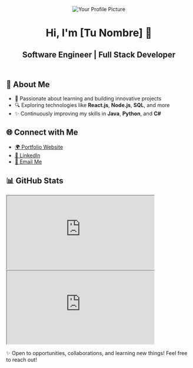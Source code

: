 <!DOCTYPE html>
<html lang="en">
<head>
  <meta charset="UTF-8">
  <meta name="viewport" content="width=device-width, initial-scale=1.0">
  <title>GitHub Profile</title>
  
</head>
<body>
  <header>
    <img src="https://github.com/user-attachments/assets/102e774c-fbea-4b18-bbc6-1b9ef4da7832" alt="Your Profile Picture">
    <h1>Hi, I'm [Tu Nombre] 👋</h1>
    <h2>Software Engineer | Full Stack Developer</h2>
  </header>

  <section>
    <h2>🚀 About Me</h2>
    <ul>
      <li>🌱 Passionate about learning and building innovative projects</li>
      <li>🔍 Exploring technologies like <b>React.js</b>, <b>Node.js</b>, <b>SQL</b>, and more</li>
      <li>✨ Continuously improving my skills in <b>Java</b>, <b>Python</b>, and <b>C#</b></li>
    </ul>
  </section>

  <section>
    <h2>🌐 Connect with Me</h2>
    <ul>
      <li><a href="https://yourportfolio.com" target="_blank">🌍 Portfolio Website</a></li>
      <li><a href="https://linkedin.com/in/yourusername" target="_blank">💼 LinkedIn</a></li>
      <li><a href="mailto:your.email@example.com">📧 Email Me</a></li>
    </ul>
  </section>

  <section class="stats">
    <h2>📊 GitHub Stats</h2>
    <iframe src="https://github-readme-stats.vercel.app/api?username=yourusername&show_icons=true&theme=radical" width="400" height="200"></iframe>
    <iframe src="https://github-readme-stats.vercel.app/api/top-langs/?username=yourusername&layout=compact&theme=radical" width="400" height="200"></iframe>
  </section>

  <footer>
    <p>✨ Open to opportunities, collaborations, and learning new things! Feel free to reach out!</p>
  </footer>
</body>
</html>

